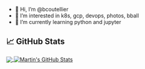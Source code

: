 - 👋 Hi, I’m @bcoutellier
- 👀 I’m interested in k8s, gcp, devops, photos, bball
- 🌱 I’m currently learning python and jupyter 


<!---
beninanutshell/beninanutshell is a ✨ special ✨ repository because its `README.md` (this file) appears on your GitHub profile.
You can click the Preview link to take a look at your changes.
--->

  <!-- GitHub section -->

## &#x1f4c8; GitHub Stats

<a href="https://github.com/bcoutellier/bcoutellier">
  <img align="center" src="https://github-readme-stats.vercel.app/api/top-langs/?username=bcoutellier&hide=java,html,tex&title_color=ffffff&text_color=c9cacc&icon_color=2bbc8a&bg_color=1d1f21&langs_count=3" />
</a>
<a href="https://github.com/bcoutellier/bcoutellier">
  <img align="center" src="https://github-readme-stats.vercel.app/api?username=bcoutellier&show_icons=true&line_height=27&count_private=true&title_color=ffffff&text_color=c9cacc&icon_color=2bbc8a&bg_color=1d1f21" alt="Martin's GitHub Stats" />
</a>


<!-- GitHub section: END -->
